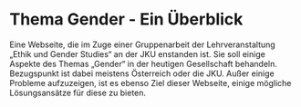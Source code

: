 #  Thema Gender - Ein Überblick

Eine Webseite, die im Zuge einer Gruppenarbeit der Lehrveranstaltung „Ethik und Gender Studies“ an der JKU enstanden ist. Sie soll einige Aspekte des Themas „Gender“ in der heutigen Gesellschaft behandeln.
Bezugspunkt ist dabei meistens Österreich oder die JKU. Außer einige Probleme aufzuzeigen, ist es ebenso Ziel dieser Webseite, einige mögliche Lösungsansätze für diese zu bieten.
